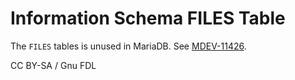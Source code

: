 
# Information Schema FILES Table

The `FILES` tables is unused in MariaDB. See [MDEV-11426](https://jira.mariadb.org/browse/MDEV-11426).


CC BY-SA / Gnu FDL

